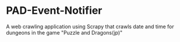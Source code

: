 # PAD-Event-Notifier
A web crawling application using Scrapy that crawls date and time for dungeons in the game "Puzzle and Dragons(jp)"
